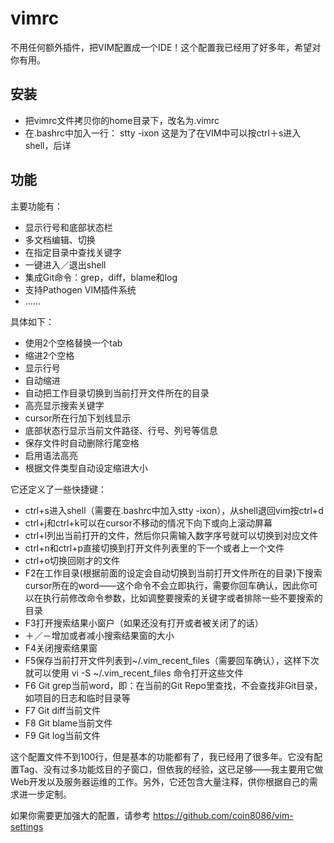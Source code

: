 # vimrc
不用任何额外插件，把VIM配置成一个IDE！这个配置我已经用了好多年，希望对你有用。

## 安装
* 把vimrc文件拷贝你的home目录下，改名为.vimrc
* 在.bashrc中加入一行：
  stty -ixon
  这是为了在VIM中可以按ctrl＋s进入shell，后详
  
## 功能
主要功能有：
* 显示行号和底部状态栏
* 多文档编辑、切换
* 在指定目录中查找关键字
* 一键进入／退出shell
* 集成Git命令：grep，diff，blame和log
* 支持Pathogen VIM插件系统
* ……

具体如下：
* 使用2个空格替换一个tab
* 缩进2个空格
* 显示行号
* 自动缩进
* 自动把工作目录切换到当前打开文件所在的目录
* 高亮显示搜索关键字
* cursor所在行加下划线显示
* 底部状态行显示当前文件路径、行号、列号等信息
* 保存文件时自动删除行尾空格
* 启用语法高亮
* 根据文件类型自动设定缩进大小

它还定义了一些快捷键：
* ctrl+s进入shell（需要在.bashrc中加入stty -ixon），从shell退回vim按ctrl+d
* ctrl+j和ctrl+k可以在cursor不移动的情况下向下或向上滚动屏幕
* ctrl+l列出当前打开的文件，然后你只需输入数字序号就可以切换到对应文件
* ctrl+n和ctrl+p直接切换到打开文件列表里的下一个或者上一个文件
* ctrl+o切换回刚才的文件
* F2在工作目录(根据前面的设定会自动切换到当前打开文件所在的目录)下搜索cursor所在的word——这个命令不会立即执行，需要你回车确认，因此你可以在执行前修改命令参数，比如调整要搜索的关键字或者排除一些不要搜索的目录
* F3打开搜索结果小窗户（如果还没有打开或者被关闭了的话）
* ＋／－增加或者减小搜索结果窗的大小
* F4关闭搜索结果窗
* F5保存当前打开文件列表到~/.vim_recent_files（需要回车确认），这样下次就可以使用 vi -S ~/.vim_recent_files 命令打开这些文件
* F6 Git grep当前word，即：在当前的Git Repo里查找，不会查找非Git目录，如项目的日志和临时目录等
* F7 Git diff当前文件
* F8 Git blame当前文件
* F9 Git log当前文件

这个配置文件不到100行，但是基本的功能都有了，我已经用了很多年。它没有配置Tag、没有过多功能炫目的子窗口，但依我的经验，这已足够——我主要用它做Web开发以及服务器运维的工作。另外，它还包含大量注释，供你根据自己的需求进一步定制。

如果你需要更加强大的配置，请参考 https://github.com/coin8086/vim-settings
